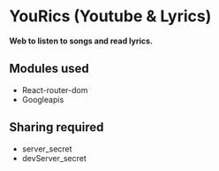 # YouRics (Youtube & Lyrics)

**Web to listen to songs and read lyrics.**


## Modules used
 - React-router-dom  
 - Googleapis


## Sharing required
 - server_secret  
 - devServer_secret
